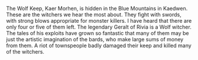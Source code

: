 The Wolf Keep, Kaer Morhen, is hidden in the Blue Mountains in Kaedwen. These are the witchers we hear the most about. They fight with swords, with strong blows appropriate for monster killers. I have heard that there are only four or five of them left. The legendary Geralt of Rivia is a Wolf witcher. The tales of his exploits have grown so fantastic that many of them may be just the artistic imagination of the bards, who make large sums of money from them. A riot of townspeople badly damaged their keep and killed many of the witchers.